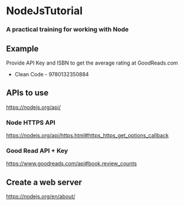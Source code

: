 # NodeJsTutorial
### A practical training for working with Node

## Example
Provide API Key and ISBN to get the average rating at GoodReads.com
- Clean Code - 9780132350884 

## APIs to use 
https://nodejs.org/api/

### Node HTTPS API 
https://nodejs.org/api/https.html#https_https_get_options_callback

### Good Read API + Key
https://www.goodreads.com/api#book.review_counts

## Create a web server
https://nodejs.org/en/about/
